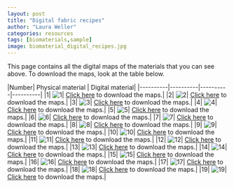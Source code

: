 ```yaml
---
layout: post
title: "Digital fabric recipes"
author: "Laura Weller"
categories: resources
tags: [biomaterials,sample]
image: biomaterial_digital_recipes.jpg
---
```

This page contains all the digital maps of the materials that you can see above. To download the maps, look at the table below.

|Number| Physical material | Digital material|
|----------|----------|----------|----------| 
|1| <img src="./assets/img/digitalbiomatrecipes/1.jpg" alt="1">| [Click here](https://drive.google.com/file/d/1VBXPS5lYMQxCi3nUm2d8vxgs5FWUg-QE/view?usp=drive_link) to download the maps.|
|2| <img src="./assets/img/digitalbiomatrecipes/2.jpg" alt="2">| [Click here](https://drive.google.com/file/d/1B_Pq7IJ4_d4S18U2xMFp7gUlm4EAp26j/view?usp=drive_link) to download the maps.|
|3| <img src="./assets/img/digitalbiomatrecipes/3.jpg" alt="3">| [Click here](https://drive.google.com/file/d/1XILZc80dwoV27tlc1m0WaoqpixQPXest/view?usp=drive_link) to download the maps.|
|4| <img src="./assets/img/digitalbiomatrecipes/4.jpg" alt="4">| [Click here](https://drive.google.com/file/d/1XH9clGGcMrdHVszJGghGY3hhzeIdO43D/view?usp=drive_link) to download the maps.|
|5| <img src="./assets/img/digitalbiomatrecipes/5.jpg" alt="5">| [Click here](https://drive.google.com/file/d/1L445t784kzeTU3zeHuGM9dLZ0xPBcsch/view?usp=drive_link) to download the maps.|
|6| <img src="./assets/img/digitalbiomatrecipes/6.jpg" alt="6">| [Click here](https://drive.google.com/file/d/1vN7JpE6bU8aIlUixvgiWZFWRM1MAVGCP/view?usp=drive_link) to download the maps.|
|7| <img src="./assets/img/digitalbiomatrecipes/7.jpg" alt="7">| [Click here](https://drive.google.com/file/d/1tWEB6UhfPv2vbiUrfnSdbq5tXls6uCnO/view?usp=drive_link) to download the maps.|
|8| <img src="./assets/img/digitalbiomatrecipes/8.jpg" alt="8">| [Click here](https://drive.google.com/file/d/1kf_2LuU8HrGwS29i-lmeV3TlivSFbp-J/view?usp=drive_link) to download the maps.|
|9| <img src="./assets/img/digitalbiomatrecipes/9.jpg" alt="9">| [Click here](https://drive.google.com/file/d/12PGqPuCnwpEAYw0KQGvNJV2OddSZCp_N/view?usp=drive_link) to download the maps.|
|10| <img src="./assets/img/digitalbiomatrecipes/10.jpg" alt="10">| [Click here](https://drive.google.com/file/d/16SYmDTUvo8HEx4eoTwPgmMNNWGY3bMTF/view?usp=drive_link) to download the maps.|
|11| <img src="./assets/img/digitalbiomatrecipes/11.jpg" alt="11">| [Click here](https://drive.google.com/file/d/1qmoiPFSaYOk0-WNTjcmp9TrXRtYW2N1c/view?usp=drive_link) to download the maps.|
|12| <img src="./assets/img/digitalbiomatrecipes/12.jpg" alt="12">| [Click here](https://drive.google.com/file/d/1IuetBtONykSeubMeDRSPfrIpUFSAUr7W/view?usp=drive_link) to download the maps.|
|13| <img src="./assets/img/digitalbiomatrecipes/13.jpg" alt="13">| [Click here](https://drive.google.com/file/d/168wKFmADyyrEZ_N_ZcIWl-Vuvj4L9BVG/view?usp=drive_link) to download the maps.|
|14| <img src="./assets/img/digitalbiomatrecipes/14.jpg" alt="14">| [Click here](https://drive.google.com/file/d/18_cL-I_tGpRisjjSiVG3hJxqn7hqteVT/view?usp=drive_link) to download the maps.|
|15| <img src="./assets/img/digitalbiomatrecipes/15.jpg" alt="15">| [Click here](https://drive.google.com/file/d/11PoKOFQl0zEN6LNX3VMzcJfitg5DM8fX/view?usp=drive_link) to download the maps.|
|16| <img src="./assets/img/digitalbiomatrecipes/16.jpg" alt="16">| [Click here](https://drive.google.com/file/d/1nCxMtUHqFX83NVqQg-tCvO5bA5BtHTL8/view?usp=drive_link) to download the maps.|
|17| <img src="./assets/img/digitalbiomatrecipes/17.jpg" alt="17">| [Click here](https://drive.google.com/file/d/1DEotC4jPESAFnE6UntynbiOoILRwmW-n/view?usp=drive_link) to download the maps.|
|18| <img src="./assets/img/digitalbiomatrecipes/18.jpg" alt="18">| [Click here](https://drive.google.com/file/d/1yS1skuf35QqrcVcAx9NfgX604vVW3fRP/view?usp=drive_link) to download the maps.|
|19| <img src="./assets/img/digitalbiomatrecipes/19.jpg" alt="19">| [Click here](https://drive.google.com/file/d/1kll5-n7Z65BXyR6DxT8i8tuc2HhqOz_V/view?usp=drive_link) to download the maps.|

